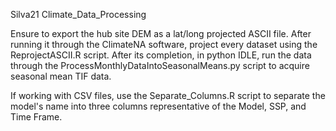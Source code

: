 Silva21 Climate_Data_Processing

Ensure to export the hub site DEM as a lat/long projected ASCII file. After running it through the ClimateNA software, project every dataset using the ReprojectASCII.R script. After its completion, in python IDLE, run the data through the ProcessMonthlyDataIntoSeasonalMeans.py script to acquire seasonal mean TIF data.

If working with CSV files, use the Separate_Columns.R script to separate the model's name into three columns representative of the Model, SSP, and Time Frame. 
